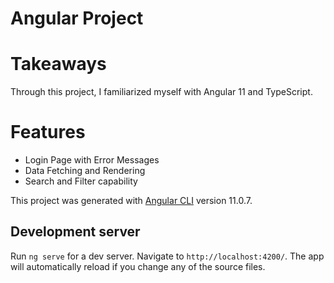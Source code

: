 # Angular Project

# Takeaways

Through this project, I familiarized myself with Angular 11 and TypeScript. 

# Features

- Login Page with Error Messages
- Data Fetching and Rendering
- Search and Filter capability

This project was generated with [Angular CLI](https://github.com/angular/angular-cli) version 11.0.7.

## Development server

Run `ng serve` for a dev server. Navigate to `http://localhost:4200/`. The app will automatically reload if you change any of the source files.

